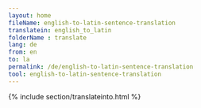 ```yaml
---
layout: home
fileName: english-to-latin-sentence-translation
translatein: english_to_latin
folderName : translate
lang: de
from: en
to: la
permalink: /de/english-to-latin-sentence-translation
tool: english-to-latin-sentence-translation
---
```

{% include section/translateinto.html %}